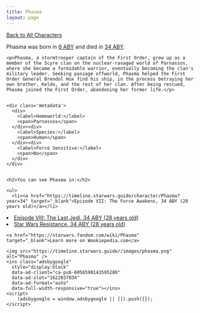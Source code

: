 ```yaml
---
title: Phasma
layout: page
---
```

<a href="/character" class="smaller">Back to All Characters</a>

<div class="container">
  <div class="col-10">
    <p>
    Phasma     was born in <a href="https://timeline.starwars.guide/character/Phasma?year=6" target="_blank">6 ABY</a> and died in <a href="https://timeline.starwars.guide/character/Phasma?year=34" target="_blank">34 ABY</a>.        
    </p>

    <p>Phasma, a stormtrooper captain of the First Order, grew up as a member of the Scyre clan on the nuclear-ravaged world of Parnassos, where she became a formidable warrior, eventually becoming the clan's military leader. Seeking passage offworld, Phasma helped the First Order General Brendol Hux find his ship, in the process betraying her own brother, Keldo, and the rest of her clan. After being rescued, Phasma joined the First Order, abandoning her former life.</p>


    <div class='metadata'>
      <div>
        <label>Homeworld:</label>
        <span>Parnassos</span>
      </div><div>
        <label>Species:</label>
        <span>Human</span>
      </div><div>
        <label>Force Sensitive:</label>
        <span>No</span>
      </div>
    </div>


    <h2>You can see Phasma in:</h2>

    <ul>
      <li><a href="https://timeline.starwars.guide/character/Phasma?year=34" target="_blank">Episode VII: The Force Awakens, 34 ABY (28 years old)</a></li>
  <li><a href="https://timeline.starwars.guide/character/Phasma?year=34" target="_blank">Episode VIII: The Last Jedi, 34 ABY (28 years old)</a></li>
  <li><a href="https://timeline.starwars.guide/character/Phasma?year=34" target="_blank">Star Wars Resistance, 34 ABY (28 years old)</a></li>
    </ul>

    <a href="https://starwars.fandom.com/wiki/Phasma" target="_blank">Learn more on Wookiepedia.com</a>
  </div>
  <div class="character_image col-2">
    
    <img src="https://timeline.starwars.guide//images/phasma.png" alt="Phasma" />
    <ins class="adsbygoogle"
      style="display:block"
      data-ad-client="ca-pub-6056590143595280"
      data-ad-slot="1622037034"
      data-ad-format="auto"
      data-full-width-responsive="true"></ins>
    <script>
        (adsbygoogle = window.adsbygoogle || []).push({});
    </script>
  </div>
</div>
